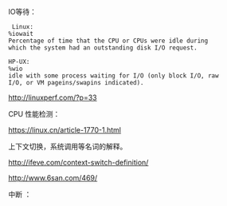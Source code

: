 


IO等待：

```
 Linux:
%iowait
Percentage of time that the CPU or CPUs were idle during
which the system had an outstanding disk I/O request.

HP-UX:
%wio
idle with some process waiting for I/O (only block I/O, raw
I/O, or VM pageins/swapins indicated).
```

http://linuxperf.com/?p=33



CPU 性能检测：

https://linux.cn/article-1770-1.html



上下文切换，系统调用等名词的解释。

http://ifeve.com/context-switch-definition/

http://www.6san.com/469/

中断 ： 
